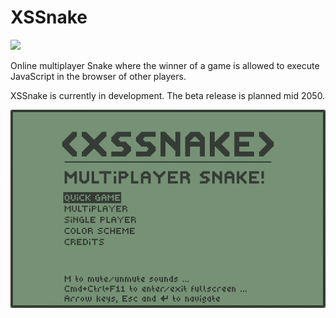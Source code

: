 # XSSnake

<a href="https://github.com/blaise-io/xssnake/actions/workflows/test.yml">
<img src="https://github.com/blaise-io/xssnake/actions/workflows/test.yml/badge.svg">
</a>

Online multiplayer Snake where the winner of a game is allowed to execute
JavaScript in the browser of other players.

XSSnake is currently in development. The beta release is planned mid 2050.

<img src="./xssnake.png" width="640">
